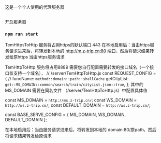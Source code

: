 这是一个个人使用的代理服务器

##

开启服务器

### `npm run start`

TemHttpsToHttp 服务将占用https的默认端口 443
在本地启用后：当由https服务请求进来后，将转发到本地的 http://m.z-trip.cn:80 端口，然后将请求结果转发给原https 当由https服务请求

TemHttpToHttp 服务将占用8889
需要您自行配置需要转发的接口域名（一个接口仅支持一个域名），
// /server/TemHttpToHttp.js
const REQUEST_CONFIG = {
    // funcName: `method::domain::path::shallCache`
    getCityList: `get::MS_DOMAIN::common/search/train/cityList.json::true`,
};
其中的 MS_DOMAIN 需要在同名文件 （/server/TemHttpToHttp.js）中配置具体值

const MS_DOMAIN = `http://ms.z-trip.cn/`;
const WS_DOMAIN = `http://ws.z-trip.cn/`;
const DEFAULT_DOMAIN = `http://ws.z-trip.cn/`;

const BASE_SERVE_CONFIG = {
    MS_DOMAIN,
    WS_DOMAIN,
    DEFAULT_DOMAIN
};

在本地启用后：当由服务请求进来后，将转发到本地的 domain:80/原path，然后将请求结果转发给原请求
